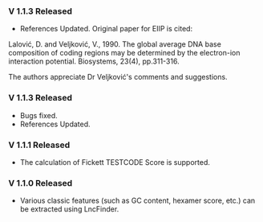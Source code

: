 ### V 1.1.3 Released

* References Updated. Original paper for EIIP is cited:

Lalović, D. and Veljković, V., 1990. The global average DNA base composition of coding regions may be determined by the electron-ion interaction potential. Biosystems, 23(4), pp.311-316.

The authors appreciate Dr Veljković's comments and suggestions.

### V 1.1.3 Released

* Bugs fixed.
* References Updated.

### V 1.1.1 Released

* The calculation of Fickett TESTCODE Score is supported.

### V 1.1.0 Released

* Various classic features (such as GC content, hexamer score, etc.) can be extracted using LncFinder.
